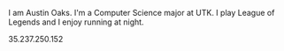 I am Austin Oaks. I'm a Computer Science major at UTK. I play League of Legends and I enjoy running at night.

35.237.250.152
